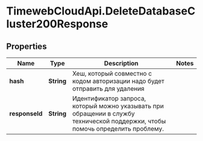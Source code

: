 # TimewebCloudApi.DeleteDatabaseCluster200Response

## Properties

Name | Type | Description | Notes
------------ | ------------- | ------------- | -------------
**hash** | **String** | Хеш, который совместно с кодом авторизации надо будет отправить для удаления | 
**responseId** | **String** | Идентификатор запроса, который можно указывать при обращении в службу технической поддержки, чтобы помочь определить проблему. | 


